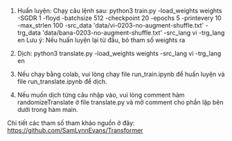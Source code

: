 1. Huấn luyện:
    Chạy câu lệnh sau: python3 train.py -load_weights weights -SGDR 1 -floyd -batchsize 512 -checkpoint 20 -epochs 5 -printevery 10 -max_strlen 100 -src_data 'data/vi-0203-no-augment-shuffle.txt' -trg_data 'data/bana-0203-no-augment-shuffle.txt' -src_lang vi -trg_lang en
    Lưu ý: Nếu huấn luyện lại từ đầu, bỏ tham số weights ra
2. Dịch:
    python3 translate.py -load_weights weights -src_lang vi -trg_lang en

3. Nếu chạy bằng colab, vui lòng chạy file run_train.ipynb để huấn luyện và file run_translate.ipynb để dịch.

4. Nếu muốn dịch từng câu nhập vào, vui lòng comment hàm randomizeTranslate ở file translate.py và mở comment cho phần lặp bên dưới trong hàm main.

Chi tiết các tham số tham khảo nguồn ở đây: https://github.com/SamLynnEvans/Transformer
